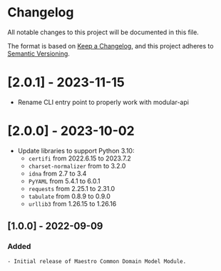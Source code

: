 # Changelog
All notable changes to this project will be documented in this file.

The format is based on [Keep a Changelog](https://keepachangelog.com/en/1.0.0/),
and this project adheres to [Semantic Versioning](https://semver.org/spec/v2.0.0.html).

# [2.0.1] - 2023-11-15
* Rename CLI entry point to properly work with modular-api

# [2.0.0] - 2023-10-02
* Update libraries to support Python 3.10:
  * `certifi` from 2022.6.15 to 2023.7.2
  * `charset-normalizer` from  to 3.2.0
  * `idna` from 2.7 to 3.4
  * `PyYAML` from 5.4.1 to 6.0.1
  * `requests` from 2.25.1 to 2.31.0
  * `tabulate` from 0.8.9 to 0.9.0
  * `urllib3` from 1.26.15 to 1.26.16

## [1.0.0] - 2022-09-09
### Added
    - Initial release of Maestro Common Domain Model Module.

